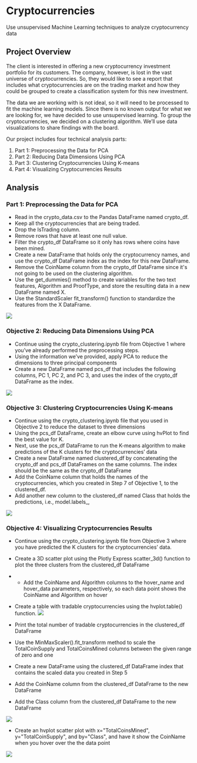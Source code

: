 # Cryptocurrencies
Use unsupervised Machine Learning techniques to analyze cryptocurrency data

## Project Overview

The client is interested in offering a new cryptocurrency investment portfolio for its customers. The company, however, is lost in the vast universe of cryptocurrencies. So, they would like to see a report that includes what cryptocurrencies are on the trading market and how they could be grouped to create a classification system for this new investment.

The data we are working with is not ideal, so it will need to be processed to fit the machine learning models. Since there is no known output for what we are looking for, we have decided to use unsupervised learning. To group the cryptocurrencies, we decided on a clustering algorithm. We’ll use data visualizations to share findings with the board.

Our project includes four technical analysis parts:

1) Part 1: Preprocessing the Data for PCA
2) Part 2: Reducing Data Dimensions Using PCA
3) Part 3: Clustering Cryptocurrencies Using K-means
4) Part 4: Visualizing Cryptocurrencies Results

## Analysis

### Part 1: Preprocessing the Data for PCA

  * Read in the crypto_data.csv to the Pandas DataFrame named crypto_df.
  * Keep all the cryptocurrencies that are being traded.
  * Drop the IsTrading column.
  * Remove rows that have at least one null value.
  * Filter the crypto_df DataFrame so it only has rows where coins have been mined.
  * Create a new DataFrame that holds only the cryptocurrency names, and use the crypto_df DataFrame index as the index for this new DataFrame.
  * Remove the CoinName column from the crypto_df DataFrame since it's not going to be used on the clustering algorithm.
  * Use the get_dummies() method to create variables for the two text features, Algorithm and ProofType, and store the resulting data in a new DataFrame named X.
  * Use the StandardScaler fit_transform() function to standardize the features from the X DataFrame.

![](https://static.bc-edx.com/data/do-v2/m19/img/data-18-challenge-crypto-df-DataFrame-shows-four-columns.png)

### Objective 2: Reducing Data Dimensions Using PCA

  * Continue using the crypto_clustering.ipynb file from Objective 1 where you’ve already performed the preprocessing steps.
  * Using the information we’ve provided, apply PCA to reduce the dimensions to three principal components
  * Create a new DataFrame named pcs_df that includes the following columns, PC 1, PC 2, and PC 3, and uses the index of the crypto_df DataFrame as the index.

![](https://static.bc-edx.com/data/do-v2/m19/img/data-Module-18-Challenge-1-clustering-cryptocurrencies-using-k-means.png)

### Objective 3: Clustering Cryptocurrencies Using K-means

  * Continue using the crypto_clustering.ipynb file that you used in Objective 2 to reduce the dataset to three dimensions
  * Using the pcs_df DataFrame, create an elbow curve using hvPlot to find the best value for K.
  * Next, use the pcs_df DataFrame to run the K-means algorithm to make predictions of the K clusters for the cryptocurrencies’ data
  * Create a new DataFrame named clustered_df by concatenating the crypto_df and pcs_df DataFrames on the same columns. The index should be the same as the crypto_df DataFrame
  * Add the CoinName column that holds the names of the cryptocurrencies, which you created in Step 7 of Objective 1, to the clustered_df.
  * Add another new column to the clustered_df named Class that holds the predictions, i.e., model.labels_,

![](https://static.bc-edx.com/data/do-v2/m19/img/data-18-challenge-dataframe-clustered-df-visualizing-results.png)

### Objective 4: Visualizing Cryptocurrencies Results

  * Continue using the crypto_clustering.ipynb file from Objective 3 where you have predicted the K clusters for the cryptocurrencies’ data.
  * Create a 3D scatter plot using the Plotly Express scatter_3d() function to plot the three clusters from the clustered_df DataFrame
  *  * Add the CoinName and Algorithm columns to the hover_name and hover_data parameters, respectively, so each data point shows the CoinName and Algorithm on hover

 
  * Create a table with tradable cryptocurrencies using the hvplot.table() function.
  ![](https://static.bc-edx.com/data/do-v2/m19/img/data-18-challenge-hvplot-table-showing-all-tradable-cryptocurrencies.png)

  * Print the total number of tradable cryptocurrencies in the clustered_df DataFrame
  * Use the MinMaxScaler().fit_transform method to scale the TotalCoinSupply and TotalCoinsMined columns between the given range of zero and one
  * Create a new DataFrame using the clustered_df DataFrame index that contains the scaled data you created in Step 5
  * Add the CoinName column from the clustered_df DataFrame to the new DataFrame
  * Add the Class column from the clustered_df DataFrame to the new DataFrame

![](https://static.bc-edx.com/data/do-v2/m19/img/data-18-challenge-tradable-cryptocurrencies-DataFrame.png)

  * Create an hvplot scatter plot with x="TotalCoinsMined", y="TotalCoinSupply", and by="Class", and have it show the CoinName when you hover over the the data point

![](https://static.bc-edx.com/data/do-v2/m19/img/data-18-challenge-hvplot-scatter-plot.png)
